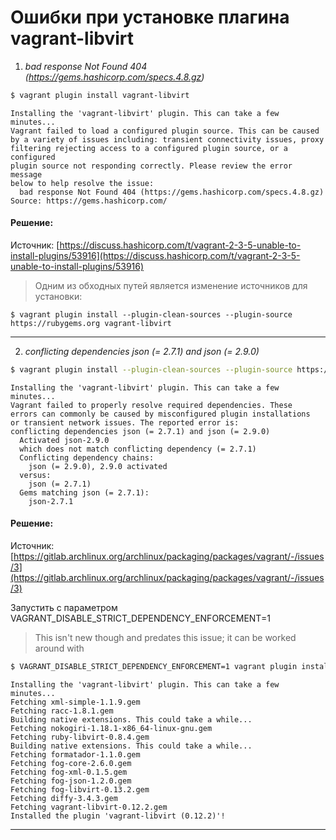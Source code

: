 # Ошибки при установке плагина vagrant-libvirt
1. _bad response Not Found 404 (https://gems.hashicorp.com/specs.4.8.gz)_

```bash
$ vagrant plugin install vagrant-libvirt
```
```
Installing the 'vagrant-libvirt' plugin. This can take a few minutes...
Vagrant failed to load a configured plugin source. This can be caused
by a variety of issues including: transient connectivity issues, proxy
filtering rejecting access to a configured plugin source, or a configured
plugin source not responding correctly. Please review the error message
below to help resolve the issue:
  bad response Not Found 404 (https://gems.hashicorp.com/specs.4.8.gz)
Source: https://gems.hashicorp.com/
```

#### Решение:
Источник: [https://discuss.hashicorp.com/t/vagrant-2-3-5-unable-to-install-plugins/53916](https://discuss.hashicorp.com/t/vagrant-2-3-5-unable-to-install-plugins/53916)

> Одним из обходных путей является изменение источников для установки:

```
$ vagrant plugin install --plugin-clean-sources --plugin-source https://rubygems.org vagrant-libvirt
```

---

2. _conflicting dependencies json (= 2.7.1) and json (= 2.9.0)_

```bash
$ vagrant plugin install --plugin-clean-sources --plugin-source https://rubygems.org vagrant-libvirt
```
```
Installing the 'vagrant-libvirt' plugin. This can take a few minutes...
Vagrant failed to properly resolve required dependencies. These
errors can commonly be caused by misconfigured plugin installations
or transient network issues. The reported error is:
conflicting dependencies json (= 2.7.1) and json (= 2.9.0)
  Activated json-2.9.0
  which does not match conflicting dependency (= 2.7.1)
  Conflicting dependency chains:
    json (= 2.9.0), 2.9.0 activated
  versus:
    json (= 2.7.1)
  Gems matching json (= 2.7.1):
    json-2.7.1
```

#### Решение:
Источник: [https://gitlab.archlinux.org/archlinux/packaging/packages/vagrant/-/issues/3](https://gitlab.archlinux.org/archlinux/packaging/packages/vagrant/-/issues/3)

Запустить с параметром VAGRANT_DISABLE_STRICT_DEPENDENCY_ENFORCEMENT=1

> This isn't new though and predates this issue; it can be worked around with

```bash
$ VAGRANT_DISABLE_STRICT_DEPENDENCY_ENFORCEMENT=1 vagrant plugin install --plugin-clean-sources --plugin-source https://rubygems.org vagrant-libvirt
```
```
Installing the 'vagrant-libvirt' plugin. This can take a few minutes...
Fetching xml-simple-1.1.9.gem
Fetching racc-1.8.1.gem
Building native extensions. This could take a while...
Fetching nokogiri-1.18.1-x86_64-linux-gnu.gem
Fetching ruby-libvirt-0.8.4.gem
Building native extensions. This could take a while...
Fetching formatador-1.1.0.gem
Fetching fog-core-2.6.0.gem
Fetching fog-xml-0.1.5.gem
Fetching fog-json-1.2.0.gem
Fetching fog-libvirt-0.13.2.gem
Fetching diffy-3.4.3.gem
Fetching vagrant-libvirt-0.12.2.gem
Installed the plugin 'vagrant-libvirt (0.12.2)'!
```

---